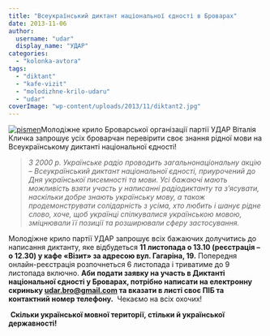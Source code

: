 ```yaml
---
title: "Всеукраїнський диктант національної єдності в Броварах"
date: 2013-11-06
author: 
  username: "udar"
  display_name: "УДАР"
categories: 
  - "kolonka-avtora"
tags: 
  - "diktant"
  - "kafe-vizit"
  - "molodizhne-krilo-udaru"
  - "udar"
coverImage: "wp-content/uploads/2013/11/diktant2.jpg"
---
```


[![pismen](https://mpz.brovary.org/wp-content/uploads/2013/11/pismen.jpg)](https://mpz.brovary.org/wp-content/uploads/2013/11/pismen.jpg)Молодіжне крило Броварської організації партії УДАР Віталія Кличка запрошує усіх броварчан перевірити своє знання рідної мови на Всеукраїнському диктанті національної єдності!

> _З 2000 р. Українське радіо проводить загальнонаціональну акцію – Всеукраїнський диктант національної єдності, приурочений до Дня української писемності та мови. Усі бажаючі мають можливість взяти участь у написанні радіодиктанту та з’ясувати, наскільки добре знають українську мову, а також продемонструвати солідарність з усіма, хто любить і шанує рідне слово, хоче, щоб українці спілкувалися українською мовою, зміцнювали її позиції та розширювали сферу застосування._

Молодіжне крило партії УДАР запрошує всіх бажаючих долучитись до написання диктанту, яке відбудеться **11 листопада о 13.10 (реєстрація – о 12.30) у кафе «Візит» за адресою вул. Гагаріна, 19.** Попередня онлайн-реєстрація розпочнеться 6 листопада і триватиме до 9 листопада включно. **Аби подати заявку на участь в Диктанті національної єдності у Броварах, потрібно написати на електронну скриньку [udar.bro@gmail.com](mailto:udar.bro@gmail.com) та вказати в листі своє ПІБ та контактний номер телефону.**  Чекаємо на всіх охочих!

 **Скільки української мовної території, стільки й української державності!**
